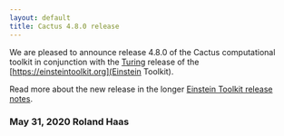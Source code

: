 ```yaml
---
layout: default
title: Cactus 4.8.0 release
---
```

We are pleased to announce release 4.8.0 of the Cactus computational toolkit
in conjunction with the [Turing](https://en.wikipedia.org/wiki/Alan_Turing)
release of the
[https://einsteintoolkit.org](Einstein Toolkit).

Read more about the new release in the longer 
[Einstein Toolkit release notes](https://einsteintoolkit.org/about/releases/ET_2020_05_announcement.html).

### May 31, 2020 Roland Haas
